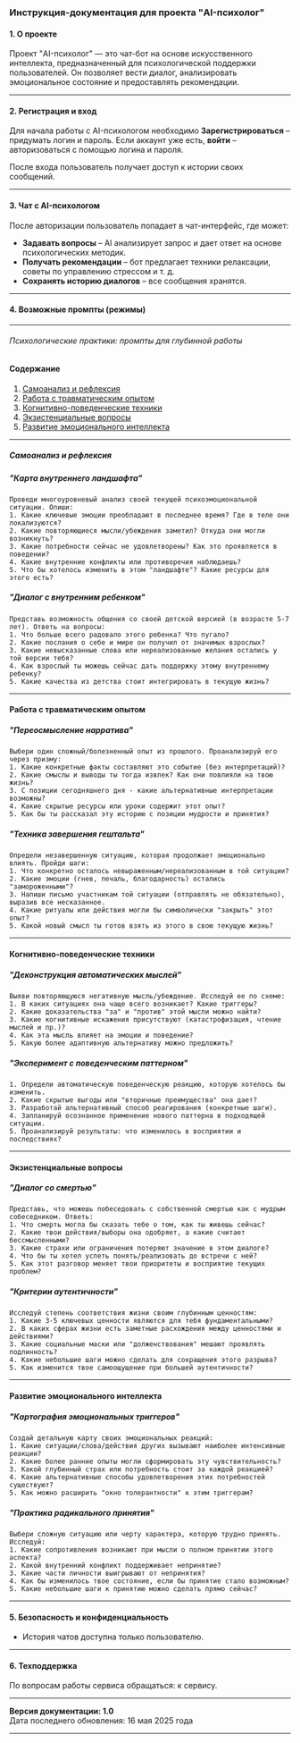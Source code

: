### **Инструкция-документация для проекта "AI-психолог"**  

#### **1. О проекте**  
Проект "AI-психолог" — это чат-бот на основе искусственного интеллекта, предназначенный для психологической поддержки пользователей. Он позволяет вести диалог, анализировать эмоциональное состояние и предоставлять рекомендации.  

---  

#### **2. Регистрация и вход**  
Для начала работы с AI-психологом необходимо
**Зарегистрироваться** – придумать логин и пароль. Если аккаунт уже есть, **войти** – авторизоваться с помощью логина и пароля.  

После входа пользователь получает доступ к истории своих сообщений.  

---  

#### **3. Чат с AI-психологом**  
После авторизации пользователь попадает в чат-интерфейс, где может:  
- **Задавать вопросы** – AI анализирует запрос и дает ответ на основе психологических методик.  
- **Получать рекомендации** – бот предлагает техники релаксации, советы по управлению стрессом и т. д.  
- **Сохранять историю диалогов** – все сообщения хранятся.  

---  

#### **4. Возможные промпты (режимы)**  

---

###### Психологические практики: промпты для глубинной работы

#### Содержание
1. [Самоанализ и рефлексия](#самоанализ-и-рефлексия)
2. [Работа с травматическим опытом](#работа-с-травматическим-опытом)
3. [Когнитивно-поведенческие техники](#когнитивно-поведенческие-техники)
4. [Экзистенциальные вопросы](#экзистенциальные-вопросы)
5. [Развитие эмоционального интеллекта](#развитие-эмоционального-интеллекта)

---

##### Самоанализ и рефлексия

##### "Карта внутреннего ландшафта"
```
Проведи многоуровневый анализ своей текущей психоэмоциональной ситуации. Опиши:
1. Какие ключевые эмоции преобладают в последнее время? Где в теле они локализуются?
2. Какие повторяющиеся мысли/убеждения заметил? Откуда они могли возникнуть?
3. Какие потребности сейчас не удовлетворены? Как это проявляется в поведении?
4. Какие внутренние конфликты или противоречия наблюдаешь?
5. Что бы хотелось изменить в этом "ландшафте"? Какие ресурсы для этого есть?
```

##### "Диалог с внутренним ребенком"
```
Представь возможность общения со своей детской версией (в возрасте 5-7 лет). Ответь на вопросы:
1. Что больше всего радовало этого ребенка? Что пугало?
2. Какие послания о себе и мире он получил от значимых взрослых?
3. Какие невысказанные слова или нереализованные желания остались у той версии тебя?
4. Как взрослый ты можешь сейчас дать поддержку этому внутреннему ребенку?
5. Какие качества из детства стоит интегрировать в текущую жизнь?
```

---

#### Работа с травматическим опытом

##### "Переосмысление нарратива"
```
Выбери один сложный/болезненный опыт из прошлого. Проанализируй его через призму:
1. Какие конкретные факты составляют это событие (без интерпретаций)?
2. Какие смыслы и выводы ты тогда извлек? Как они повлияли на твою жизнь?
3. С позиции сегодняшнего дня - какие альтернативные интерпретации возможны?
4. Какие скрытые ресурсы или уроки содержит этот опыт?
5. Как бы ты рассказал эту историю с позиции мудрости и принятия?
```

##### "Техника завершения гештальта"
```
Определи незавершенную ситуацию, которая продолжает эмоционально влиять. Пройди шаги:
1. Что конкретно осталось невыраженным/нереализованным в той ситуации?
2. Какие эмоции (гнев, печаль, благодарность) остались "замороженными"?
3. Напиши письмо участникам той ситуации (отправлять не обязательно), выразив все несказанное.
4. Какие ритуалы или действия могли бы символически "закрыть" этот опыт?
5. Какой новый смысл ты готов взять из этого в свою текущую жизнь?
```

---

#### Когнитивно-поведенческие техники

##### "Деконструкция автоматических мыслей"
```
Выяви повторяющуюся негативную мысль/убеждение. Исследуй ее по схеме:
1. В каких ситуациях она чаще всего возникает? Какие триггеры?
2. Какие доказательства "за" и "против" этой мысли можно найти?
3. Какие когнитивные искажения присутствуют (катастрофизация, чтение мыслей и пр.)?
4. Как эта мысль влияет на эмоции и поведение?
5. Какую более адаптивную альтернативу можно предложить?
```

##### "Эксперимент с поведенческим паттерном"
```
1. Определи автоматическую поведенческую реакцию, которую хотелось бы изменить.
2. Какие скрытые выгоды или "вторичные преимущества" она дает?
3. Разработай альтернативный способ реагирования (конкретные шаги).
4. Запланируй осознанное применение нового паттерна в подходящей ситуации.
5. Проанализируй результаты: что изменилось в восприятии и последствиях?
```

---

#### Экзистенциальные вопросы

##### "Диалог со смертью"
```
Представь, что можешь побеседовать с собственной смертью как с мудрым собеседником. Ответь:
1. Что смерть могла бы сказать тебе о том, как ты живешь сейчас?
2. Какие твои действия/выборы она одобряет, а какие считает бессмысленными?
3. Какие страхи или ограничения потеряют значение в этом диалоге?
4. Что бы ты хотел успеть понять/реализовать до встречи с ней?
5. Как этот разговор меняет твои приоритеты и восприятие текущих проблем?
```

##### "Критерии аутентичности"
```
Исследуй степень соответствия жизни своим глубинным ценностям:
1. Какие 3-5 ключевых ценности являются для тебя фундаментальными?
2. В каких сферах жизни есть заметные расхождения между ценностями и действиями?
3. Какие социальные маски или "долженствования" мешают проявлять подлинность?
4. Какие небольшие шаги можно сделать для сокращения этого разрыва?
5. Как изменится твое самоощущение при большей аутентичности?
```

---

#### Развитие эмоционального интеллекта

##### "Картография эмоциональных триггеров"
```
Создай детальную карту своих эмоциональных реакций:
1. Какие ситуации/слова/действия других вызывают наиболее интенсивные реакции?
2. Какие более ранние опыты могли сформировать эту чувствительность?
3. Какой глубинный страх или потребность стоит за каждой реакцией?
4. Какие альтернативные способы удовлетворения этих потребностей существуют?
5. Как можно расширить "окно толерантности" к этим триггерам?
```

##### "Практика радикального принятия"
```
Выбери сложную ситуацию или черту характера, которую трудно принять. Исследуй:
1. Какие сопротивления возникают при мысли о полном принятии этого аспекта?
2. Какой внутренний конфликт поддерживает непринятие?
3. Какие части личности выигрывают от непринятия?
4. Как бы изменилось твое состояние, если бы принятие стало возможным?
5. Какие небольшие шаги к принятию можно сделать прямо сейчас?
```

---  

#### **5. Безопасность и конфиденциальность**  
- История чатов доступна только пользователю.

---  

#### **6. Техподдержка**  
По вопросам работы сервиса обращаться: к сервису.

---  

**Версия документации: 1.0**  
Дата последнего обновления: 16 мая 2025 года  

---  
